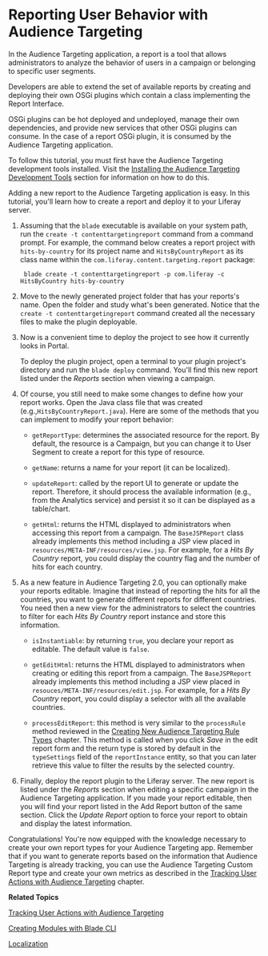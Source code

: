 # Reporting User Behavior with Audience Targeting [](id=reporting-user-behavior-with-audience-targeting)

In the Audience Targeting application, a report is a tool that allows
administrators to analyze the behavior of users in a campaign or belonging to
specific user segments.

Developers are able to extend the set of available reports by creating and
deploying their own OSGi plugins which contain a class implementing the
Report Interface.

OSGi plugins can be hot deployed and undeployed, manage their own dependencies,
and provide new services that other OSGi plugins can consume. In the case of a
report OSGi plugin, it is consumed by the Audience Targeting application.

To follow this tutorial, you must first have the Audience Targeting development
tools installed. Visit the
[Installing the Audience Targeting Development Tools](/develop/tutorials/-/knowledge_base/7-0/creating-new-audience-targeting-rule-types#installing-the-audience-targeting-development-tools)
section for information on how to do this.

Adding a new report to the Audience Targeting application is easy. In this
tutorial, you'll learn how to create a report and deploy it to your Liferay
server.

1. Assuming that the `blade` executable is available on your system path, run
   the `create -t contenttargetingreport` command from a command prompt.
   For example, the command below creates a report project with
   `hits-by-country` for its project name and `HitsByCountryReport` as its class
   name within the `com.liferay.content.targeting.report` package:

        blade create -t contenttargetingreport -p com.liferay -c HitsByCountry hits-by-country

2. Move to the newly generated project folder that has your reports's name. Open
   the folder and study what's been generated. Notice that the
   `create -t contenttargetingreport` command created all the necessary files
   to make the plugin deployable.

3. Now is a convenient time to deploy the project to see how it currently looks
   in Portal.

    To deploy the plugin project, open a terminal to your plugin project's
    directory and run the `blade deploy` command. You'll find this new report
    listed under the *Reports* section when viewing a campaign.

4. Of course, you still need to make some changes to define how your report
   works. Open the Java class file that was created
   (e.g.,`HitsByCountryReport.java`). Here are some of the methods that you can
   implement to modify your report behavior:

    * `getReportType`: determines the associated resource for the report. By
    default, the resource is a Campaign, but you can change it to User Segment
    to create a report for this type of resource.

    * `getName`: returns a name for your report (it can be localized).

    * `updateReport`: called by the report UI to generate or update the report.
    Therefore, it should process the available information (e.g., from the
    Analytics service) and persist it so it can be displayed as a table/chart.

    * `getHtml`: returns the HTML displayed to administrators when accessing
    this report from a campaign. The `BaseJSPReport` class already implements
    this method including a JSP view placed in
    `resources/META-INF/resources/view.jsp`. For example, for a
    *Hits By Country* report, you could display the country flag and the number
    of hits for each country.

5. As a new feature in Audience Targeting 2.0, you can optionally make your
   reports editable. Imagine that instead of reporting the hits for all the
   countries, you want to generate different reports for different countries.
   You need then a new view for the administrators to select the countries to
   filter for each *Hits By Country* report instance and store this information.

   	* `isInstantiable`: by returning `true`, you declare your report as
   	editable. The default value is `false`.

    * `getEditHtml`: returns the HTML displayed to administrators when creating
    or editing this report from a campaign. The `BaseJSPReport` already
    implements this method including a JSP view placed in
    `resouces/META-INF/resources/edit.jsp`. For example, for a *Hits By Country*
    report, you could display a selector with all the available countries.

	* `processEditReport`: this method is very similar to the `processRule`
	method reviewed in the
	[Creating New Audience Targeting Rule Types](/develop/tutorials/-/knowledge_base/7-0/creating-new-audience-targeting-rule-types)
	chapter. This method is called when you click *Save* in the edit report
	form and the return type is stored by default in the `typeSettings` field
	of the `reportInstance` entity, so that you can later retrieve this value to
	filter the results by the selected country.

6. Finally, deploy the report plugin to the Liferay server. The new report is
   listed under the *Reports* section when editing a specific campaign in the
   Audience Targeting application. If you made your report editable, then you
   will find your report listed in the Add Report button of the same section.
   Click the *Update Report* option to force your report to obtain and display
   the latest information.

Congratulations! You're now equipped with the knowledge necessary to create your
own report types for your Audience Targeting app. Remember that if you want to
generate reports based on the information that Audience Targeting is already
tracking, you can use the Audience Targeting Custom Report type and create your
own metrics as described in the
[Tracking User Actions with Audience Targeting](/develop/tutorials/-/knowledge_base/7-0/tracking-user-actions-with-audience-targeting)
chapter.

**Related Topics**

[Tracking User Actions with Audience Targeting](/develop/tutorials/-/knowledge_base/7-0/tracking-user-actions-with-audience-targeting)

[Creating Modules with Blade CLI](/develop/tutorials/-/knowledge_base/7-0/creating-modules-with-blade-cli)

[Localization](/develop/tutorials/-/knowledge_base/7-0/localization)
